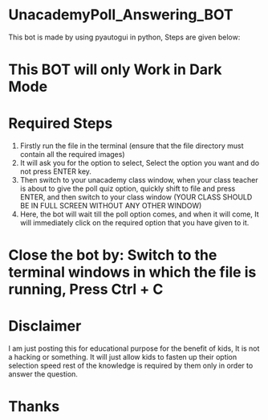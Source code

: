 # UnacademyPoll_Answering_BOT
This bot is made by using pyautogui in python, Steps are given below:
# This BOT will only Work in Dark Mode
# Required Steps
1. Firstly run the file in the terminal (ensure that the file directory must contain all the required images)
2. It will ask you for the option to select, Select the option you want and do not press ENTER key.
3. Then switch to your unacademy class window, when your class teacher is about to give the poll quiz option, quickly shift to file and press ENTER, and then switch to your class window (YOUR CLASS SHOULD BE IN FULL SCREEN WITHOUT ANY OTHER WINDOW)
4. Here, the bot will wait till the poll option comes, and when it will come, It will immediately click on the required option that you have given to it.
# Close the bot by: Switch to the terminal windows in which the file is running, Press Ctrl + C
# Disclaimer
I am just posting this for educational purpose for the benefit of kids, It is not a hacking or something. It will just allow kids to fasten up their option selection speed rest of the knowledge is required by them only in order to answer the question.

# Thanks
